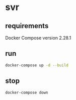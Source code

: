 # svr

## requirements
Docker Compose version 2.28.1
## run
```bash
docker-compose up -d --build
```

## stop
```bash
docker-compose down
```
